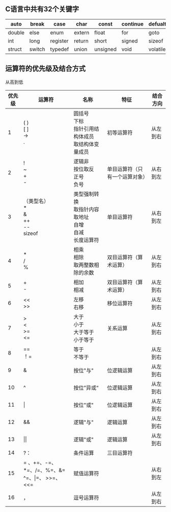 ## **C语言中共有32个关键字**

| auto   | break  | case     | char   | const    | continue | defualt  | do     |
| ------ | ------ | -------- | ------ | -------- | -------- | -------- | ------ |
| double | else   | enum     | extern | float    | for      | goto     | if     |
| int    | long   | register | return | short    | signed   | sizeof   | static |
| struct | switch | typedef  | union  | unsigned | void     | volatile | while  |





## 运算符的优先级及结合方式

从高到低

| 优先级 | 运算符                                               | 名称                                                         | 特征                           | 结合方向 |
| ------ | ---------------------------------------------------- | ------------------------------------------------------------ | ------------------------------ | -------- |
| 1      | ( )<br />[ ]<br />-><br />.                          | 圆括号<br />下标<br />指针引用结构体成员<br />取结构体变量成员 | 初等运算符                     | 从左到右 |
| 2      | !<br />~<br />+<br />-                               | 逻辑非<br />按位取反<br />正号<br />负号                     | 单目运算符（只有一个运算对象） | 从右到左 |
| 3      | （类型名）<br />*<br />&<br />++<br />--<br />sizeof | 类型强制转换<br />取指针内容<br />取地址<br />自增<br />自减<br />长度运算符 | 单目运算符                     | 从右到左 |
| 4      | *<br />/<br />%                                      | 相乘<br />相除<br />取两整数相除的余数                       | 双目运算符（算术运算）         | 从左到右 |
| 5      | +<br />-                                             | 相加<br />相减                                               | 双目运算符（算术运算）         | 从左到右 |
| 6      | <<<br />>>                                           | 左移<br />右移                                               | 移位运算符                     | 从左到右 |
| 7      | ><br /><<br />>=<br /><=                             | 大于<br />小于<br />大于等于<br />小于等于                   | 关系运算                       | 从左到右 |
| 8      | ==<br />！=                                          | 等于<br />不等于                                             |                                | 从左到右 |
| 9      | &                                                    | 按位"与"                                                     | 位逻辑运算                     | 从左到右 |
| 10     | ^                                                    | 按位”异或“                                                   | 位逻辑运算                     | 从左到右 |
| 11     | \|                                                   | 按位"或"                                                     | 位逻辑运算                     | 从左到右 |
| 12     | &&                                                   | 逻辑"与"                                                     | 逻辑运算                       | 从左到右 |
| 13     | \|\|                                                 | 逻辑"或"                                                     | 逻辑运算                       | 从左到右 |
| 14     | ?：                                                  | 条件运算                                                     | 三目运算符                     |          |
| 15     | = 、+=、-=、*=、/=、%=、&=<br />^=、\|=、 >>=、<<=   | 赋值运算符                                                   |                                | 从右到左 |
| 16     | ，                                                   | 逗号运算符                                                   |                                | 从左到右 |

